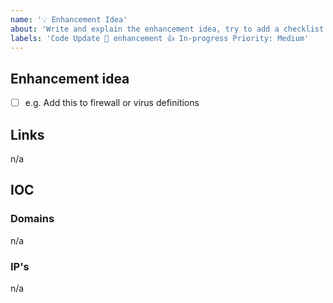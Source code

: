 ```yaml
---
name: '💡 Enhancement Idea'
about: 'Write and explain the enhancement idea, try to add a checklist'
labels: 'Code Update 🔔 enhancement 👍 In-progress Priority: Medium'
---
```


## Enhancement idea

- [ ] e.g. Add this to firewall or virus definitions

## Links

n/a

## IOC

### Domains

n/a

### IP's

n/a
